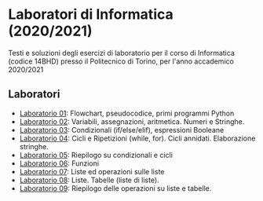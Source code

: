 # Laboratori di Informatica (2020/2021)
Testi e soluzioni degli esercizi di laboratorio per il corso 
di Informatica (codice 14BHD) presso il Politecnico di Torino,
per l'anno accademico 2020/2021

## Laboratori

- [Laboratorio 01](./Lab01): Flowchart, pseudocodice, primi programmi Python
- [Laboratorio 02](./Lab02): Variabili, assegnazioni, aritmetica. Numeri e Stringhe.
- [Laboratorio 03](./Lab03): Condizionali (if/else/elif), espressioni Booleane
- [Laboratorio 04](./Lab04): Cicli e Ripetizioni (while, for). Cicli annidati. Elaborazione stringhe.
- [Laboratorio 05](./Lab05): Riepilogo su condizionali e cicli
- [Laboratorio 06](./Lab06): Funzioni
- [Laboratorio 07](./Lab07): Liste ed operazioni sulle liste
- [Laboratorio 08](./Lab08): Liste. Tabelle (liste di liste). 
- [Laboratorio 09](./Lab09): Riepilogo delle operazioni su liste e tabelle.

